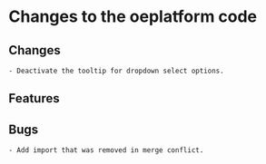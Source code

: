 # Changes to the oeplatform code

## Changes

    - Deactivate the tooltip for dropdown select options.

## Features

## Bugs

    - Add import that was removed in merge conflict.

